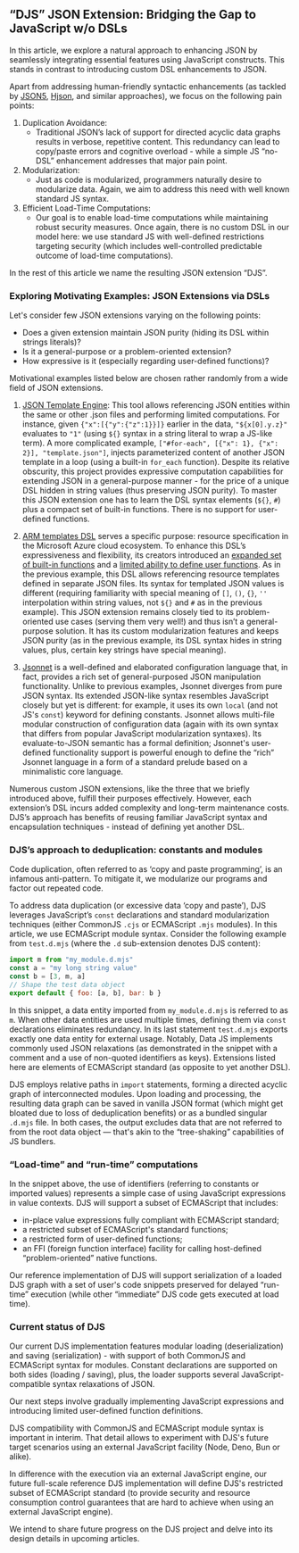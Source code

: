 ## “DJS” JSON Extension: Bridging the Gap to JavaScript w/o DSLs

In this article, we explore a natural approach to enhancing JSON by seamlessly integrating essential
features using JavaScript constructs. This stands in contrast to introducing custom DSL enhancements
to JSON.

Apart from addressing human-friendly syntactic enhancements (as tackled by [JSON5](https://json5.org/),
[Hjson](https://github.com/hjson/hjson-js), and similar approaches), we focus on the following pain points:

1. Duplication Avoidance:
    - Traditional JSON’s lack of support for directed acyclic data graphs results in verbose, repetitive
    content. This redundancy can lead to copy/paste errors and cognitive overload - while a simple JS
    “no-DSL” enhancement addresses that major pain point.
2. Modularization:
    - Just as code is modularized, programmers naturally desire to modularize data. Again, we aim to address
    this need with well known standard JS syntax.
3. Efficient Load-Time Computations:
    - Our goal is to enable load-time computations while maintaining robust security measures. Once again,
    there is no custom DSL in our model here: we use standard JS with well-defined restrictions targeting
    security (which includes well-controlled predictable outcome of load-time computations).

In the rest of this article we name the resulting JSON extension “DJS”.

### Exploring Motivating Examples: JSON Extensions via DSLs

Let's consider few JSON extensions varying on the following points:
- Does a given extension maintain JSON purity (hiding its DSL within strings literals)?
- Is it a general-purpose or a problem-oriented extension?
- How expressive is it (especially regarding user-defined functions)?

Motivational examples listed below are chosen rather randomly from a wide field of JSON extensions.

1. [JSON Template Engine](https://github.com/vmware-archive/json-template-engine/blob/master/templating/README.md):
This tool allows referencing JSON entities within the same or other .json files and
performing limited computations. For instance, given `{"x":[{"y":{"z":1}}]}` earlier in
the data, `"${x[0].y.z}"` evaluates to `"1"` (using `${}` syntax in a string literal to wrap
a JS-like term). A more complicated example, `["#for-each", [{"x": 1}, {"x": 2}], "template.json"]`, injects
parameterized content of another JSON template in a loop (using a built-in `for_each` function).
Despite its relative obscurity, this project provides expressive computation capabilities
for extending JSON in a general-purpose manner - for the price of a unique DSL hidden in
string values (thus preserving JSON purity). To master this JSON extension one has to learn
the DSL syntax elements (`${}`, `#`) plus a compact set of built-in functions. There is no
support for user-defined functions.

2. [ARM templates DSL](https://learn.microsoft.com/en-us/azure/azure-resource-manager/templates/syntax)
serves a specific purpose: resource specification in the Microsoft Azure cloud
ecosystem. To enhance this DSL’s expressiveness and flexibility, its creators
introduced an
[expanded set of built-in functions](https://learn.microsoft.com/en-us/azure/azure-resource-manager/templates/template-functions)
and a [limited ability to define user functions](https://learn.microsoft.com/en-us/azure/azure-resource-manager/templates/syntax#functions).
As in the previous example, this DSL allows referencing resource templates defined
in separate JSON files. Its syntax for templated JSON values is different (requiring
familiarity with special meaning of  `[]`, `()`, `{}`, `''` interpolation within string values, not
`${}` and `#` as in the previous example). This JSON extension remains closely tied to its
problem-oriented use cases (serving them very well!) and thus isn’t a general-purpose
solution. It has its custom modularization features and keeps JSON purity (as in the previous
example, its DSL syntax hides in string values, plus, certain key strings have special meaning).


3. [Jsonnet](https://jsonnet.org/) is a well-defined and elaborated configuration language
that, in fact, provides a rich set of general-purposed JSON manipulation functionality.
Unlike to previous examples, Jsonnet diverges from pure JSON syntax. Its extended
JSON-like syntax resembles JavaScript closely but yet is different: for example, it uses its own
`local` (and not JS's `const`) keyword for defining constants. Jsonnet allows multi-file modular
construction of configuration data (again with its own syntax that differs from popular JavaScript
modularization syntaxes). Its evaluate-to-JSON semantic has a formal definition; Jsonnet's user-defined
functionality support is powerful enough to define the “rich” Jsonnet language in a form
of a standard prelude based on a minimalistic core language.

Numerous custom JSON extensions, like the three that we briefly introduced above,
fulfill their purposes effectively. However, each extension’s DSL incurs added complexity
and long-term maintenance costs. DJS’s approach has benefits of reusing familiar
JavaScript syntax and encapsulation techniques - instead of defining yet another DSL.

### DJS’s approach to deduplication: constants and modules

Code duplication, often referred to as ‘copy and paste programming’, is an infamous
anti-pattern. To mitigate it, we modularize our programs and factor out repeated code.

To address data duplication (or excessive data ‘copy and paste’), DJS leverages
JavaScript’s `const` declarations and standard modularization techniques (either
CommonJS `.cjs` or ECMAScript `.mjs` modules). In this article, we use ECMAScript module
syntax. Consider the following example from `test.d.mjs` (where the `.d` sub-extension
denotes DJS content):

```js
import m from "my_module.d.mjs"
const a = "my long string value"
const b = [3, m, a]
// Shape the test data object
export default { foo: [a, b], bar: b }
```

In this snippet, a data entity imported from `my_module.d.mjs` is referred to as `m`.
When other data entities are used multiple times, defining them via `const`
declarations eliminates redundancy. In its last statement `test.d.mjs` exports exactly one data
entity for external usage. Notably, Data JS implements commonly used JSON relaxations (as
demonstrated in the snippet with a comment and a use of non-quoted identifiers as keys).
Extensions listed here are elements of ECMAScript standard (as opposite to yet another DSL).

DJS employs relative paths in `import` statements, forming a directed acyclic graph
of interconnected modules. Upon loading and processing, the resulting data graph can be
saved in vanilla JSON format (which might get bloated due to loss of deduplication
benefits) or as a bundled singular `.d.mjs` file. In both cases, the output excludes
data that are not referred to from the root data object — that's akin to the “tree-shaking”
capabilities of JS bundlers.

### “Load-time” and “run-time” computations

In the snippet above, the use of identifiers (referring to constants or imported
values) represents a simple case of using JavaScript expressions in value contexts. DJS
will support a subset of ECMAScript that includes:
- in-place value expressions fully compliant with ECMAScript standard;
- a restricted subset of ECMAScript's standard functions;
- a restricted form of user-defined functions;
- an FFI (foreign function interface) facility for calling host-defined “problem-oriented” native
functions.

Our reference implementation of DJS will support serialization of a loaded DJS graph
with a set of user's code snippets preserved for delayed “run-time” execution (while other
“immediate” DJS code gets executed at load time).

### Current status of DJS

Our current DJS implementation features modular loading (deserialization) and saving
(serialization) - with support of both CommonJS and ECMAScript syntax for
modules. Constant declarations are supported on both sides (loading / saving),
plus, the loader supports several JavaScript-compatible syntax relaxations of JSON.

Our next steps involve gradually implementing JavaScript expressions and introducing limited
user-defined function definitions.

DJS compatibility with CommonJS and ECMAScript module syntax is important in interim. That
detail allows to experiment with DJS's future target scenarios using an external JavaScript
facility (Node, Deno, Bun or alike).

In difference with the execution via an external JavaScript engine, our future full-scale
reference DJS implementation will define DJS's restricted subset of ECMAScript standard
(to provide security and resource consumption control guarantees that are hard to achieve when
using an external JavaScript engine).

We intend to share future progress on the DJS project and delve into its design
details in upcoming articles.
